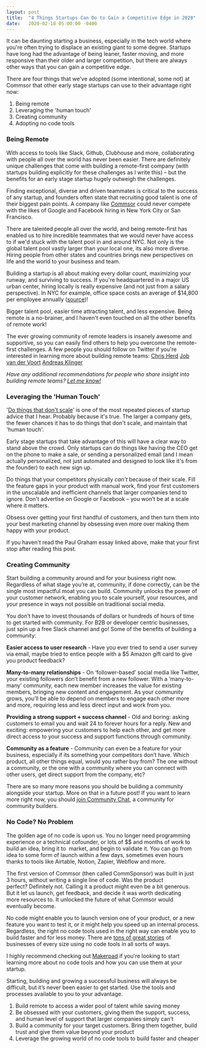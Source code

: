 ```yaml
---
layout: post
title:  "4 Things Startups Can Do to Gain a Competitive Edge in 2020"
date:   2020-02-18 05:00:00 -0400
---
```


It can be daunting starting a business, especially in the tech world where you're often trying to displace an existing giant to some degree. Startups have long had the advantage of being leaner, faster moving, and more responsive than their older and larger competition, but there are always other ways that you can gain a competitive edge. 

There are four things that we've adopted (some intentional, some not) at Commsor that other early stage startups can use to their advantage right now:
1. Being remote
2. Leveraging the 'human touch'
3. Creating community
4. Adopting no code tools

### Being Remote

With access to tools like Slack, Github, Clubhouse and more, collaborating with people all over the world has never been easier. There are definitely unique challenges that come with building a remote-first company (with startups building explicitly for these challenges as I write this) – but the benefits for an early stage startup hugely outweigh the challenges.

Finding exceptional, diverse and driven teammates is critical to the success of any startup, and founders often state that recruiting good talent is one of their biggest pain points. A company like <a href="https://www.commsor.com" target="_blank">Commsor</a> could never compete with the likes of Google and Facebook hiring in New York City or San Francisco.

There are talented people all over the world, and being remote-first has enabled us to hire incredible teammates that we would never have access to if we'd stuck with the talent pool in and around NYC. Not only is the global talent pool vastly larger than your local one, its also more diverse. Hiring people from other states and countries brings new perspectives on life and the world to your business and team. 

Building a startup is all about making every dollar count, maximizing your runway, and surviving to success. If you're headquartered in a major US urban center, hiring locally is really expensive (and not just from a salary perspective). In NYC for example, office space costs an  average of $14,800 per employee annually (<a href="https://www.marketwatch.com/story/heres-how-much-your-company-pays-to-rent-office-space-2015-05-27" target="_blank">source</a>)!

Bigger talent pool, easier time attracting talent, and less expensive. Being remote is a no-brainer, and I haven't even touched on all the other benefits of remote work!

The ever growing community of remote leaders is insanely awesome and supportive, so you can easily find others to help you overcome the remote-first challenges. A few people you should follow on Twitter if you're interested in learning more about building remote teams:
<a href="https://twitter.com/chris_herd" target="_blank">Chris Herd</a>
<a href="https://twitter.com/Jobvo" target="_blank">Job van der Voort</a>
<a href="https://twitter.com/andreasklinger" target="_blank">Andreas Klinger</a>

_Have any additional recommendations for people who share insight into building remote teams? <a href="https://twitter.com/theteaguns" target="_blank">Let me know!</a>_

### Leveraging the 'Human Touch'

'<a href="http://paulgraham.com/ds.html" target="_blank">Do things that don't scale</a>' is one of the most repeated pieces of startup advice that I hear. Probably because it's true. The larger a company gets, the fewer chances it has to do things that don't scale, and maintain that 'human touch'.

Early stage startups that take advantage of this will have a clear way to stand above the crowd. Only startups can do things like having the CEO get on the phone to make a sale, or sending a personalized email (and I mean actually personalized, not just automated and designed to look like it's from the founder) to each new sign up.

Do things that your competitors physically _can't_ because of their scale. Fill the feature gaps in your product with manual work, find your first customers in the unscalable and inefficient channels that larger companies tend to ignore. Don't advertise on Google or Facebook – you won’t be at a scale where it matters. 

Obsess over getting your first handful of customers, and then turn them into your best marketing channel by obsessing even more over making them happy with your product.

If you haven't read the Paul Graham essay linked above, make that your first stop after reading this post. 


### Creating Community

Start building a community around and for your business right now. Regardless of what stage you’re at, community, if done correctly, can be the single most impactful moat you can build. Community unlocks the power of your customer network, enabling you to scale yourself, your resources, and your presence in ways not possible on traditional social media.

You don’t have to invest thousands of dollars or hundreds of hours of time to get started with community. For B2B or developer centric businesses, just spin up a free Slack channel and go! Some of the benefits of building a community:

**Easier access to user research** - Have you ever tried to send a user survey via email, maybe tried to entice people with a $5 Amazon gift card to give you product feedback? 

**Many-to-many relationships** - On ‘follower-based’ social media like Twitter, your existing followers don’t benefit from a new follower. With a ‘many-to-many’ community, each new member increases the value for existing members, bringing new content and engagement. As your community grows, you’ll be able to depend on members to engage each other more and more, requiring less and less direct input and work from you.

**Providing a strong support + success channel** - Old and boring: asking customers to email you and wait 24 to forever hours for a reply. New and exciting: empowering your customers to help each other, and get more direct access to your success and support functions through community.

**Community as a feature** - Community can even be a feature for your business, especially if its something your competitors don’t have. Which product, all other things equal, would you rather buy from? The one without a community, or the one with a community where you can connect with other users, get direct support from the company, etc?

There are so many more reasons you should be building a community alongside your startup. More on that in a future post! If you want to learn more right now, you should <a href="https://comm.chat/" target="_blank">join Community Chat</a>, a community for community builders.

### No Code? No Problem

The golden age of no code is upon us. You no longer need programming experience or a technical cofounder, or lots of $$ and months of work to build an idea, bring it to 
market, and begin to validate it. You can go from idea to some form of launch within a few days, sometimes even hours thanks to tools like Airtable, Notion, Zapier, Webflow and more.

The first version of Commsor (then called CommSponsor) was built in just 3 hours, without writing a single line of code. Was the product perfect? Definitely not. Calling it a product might even be a bit generous. But it let us launch, get feedback, and decide it was worth dedicating more resources to. It unlocked the future of what Commsor would eventually become.

No code might enable you to launch version one of your product, or a new feature you want to test it, or it might help you speed up an internal process. Regardless, the right no code tools used in the right way can enable you to build faster and for less money. There are <a href="https://www.makerpad.co/stories" target="blank">tons of great stories</a> of businesses of every size using no code tools in all sorts of ways.

I highly recommend checking out <a href="https://www.makerpad.co/" target="_blank">Makerpad</a> if you're looking to start learning more about no code tools and how you can use them at your startup.

<div class="divider"></div>

Starting, building and growing a successful business will always be difficult, but it’s never been easier to get started. Use the tools and processes available to you to your advantage.

1. Build remote to access a wider pool of talent while saving money
2. Be obsessed with your customers, giving them the support, success, and human level of support that larger companies simply can’t
3. Build a community for your target customers. Bring them together, build trust and give them value beyond your product
4. Leverage the growing world of no code tools to build faster and cheaper

<div class="divider"></div>

